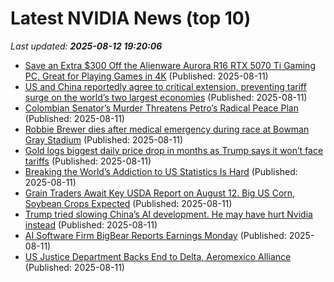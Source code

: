 # Latest NVIDIA News (top 10)
_Last updated: **2025-08-12 19:20:06**_

- [Save an Extra $300 Off the Alienware Aurora R16 RTX 5070 Ti Gaming PC, Great for Playing Games in 4K](https://www.ign.com/articles/alienware-aurora-r16-rtx-5070-ti-gaming-pc-deal-dell-back-to-school-sale) (Published: 2025-08-11)
- [US and China reportedly agree to critical extension, preventing tariff surge on the world’s two largest economies](https://biztoc.com/x/636c793e447c0fea) (Published: 2025-08-11)
- [Colombian Senator’s Murder Threatens Petro’s Radical Peace Plan](https://biztoc.com/x/3cf6bbce034de8d0) (Published: 2025-08-11)
- [Robbie Brewer dies after medical emergency during race at Bowman Gray Stadium](https://biztoc.com/x/5af9b58c5b2acf0f) (Published: 2025-08-11)
- [Gold logs biggest daily price drop in months as Trump says it won’t face tariffs](https://biztoc.com/x/433c24dca0a60399) (Published: 2025-08-11)
- [Breaking the World’s Addiction to US Statistics Is Hard](https://biztoc.com/x/af6791d503746984) (Published: 2025-08-11)
- [Grain Traders Await Key USDA Report on August 12. Big US Corn, Soybean Crops Expected](https://biztoc.com/x/fac08ccca4e9db31) (Published: 2025-08-11)
- [Trump tried slowing China’s AI development. He may have hurt Nvidia instead](https://biztoc.com/x/fc8dd07359712b55) (Published: 2025-08-11)
- [AI Software Firm BigBear Reports Earnings Monday](https://biztoc.com/x/a29eed88f49753f4) (Published: 2025-08-11)
- [US Justice Department Backs End to Delta, Aeromexico Alliance](https://biztoc.com/x/62b9611d8bd85974) (Published: 2025-08-11)
